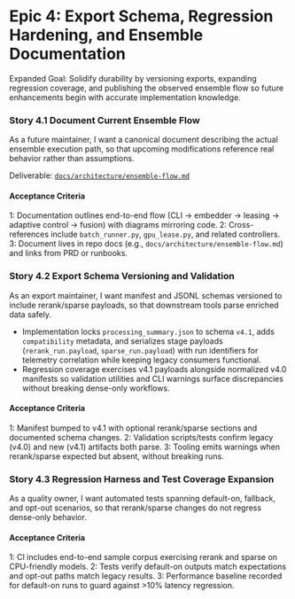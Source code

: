 # Epic 4: Export Schema, Regression Hardening, and Ensemble Documentation

Expanded Goal: Solidify durability by versioning exports, expanding regression coverage, and publishing the observed ensemble flow so future enhancements begin with accurate implementation knowledge.

### Story 4.1 Document Current Ensemble Flow

As a future maintainer,
I want a canonical document describing the actual ensemble execution path,
so that upcoming modifications reference real behavior rather than assumptions.

Deliverable: [`docs/architecture/ensemble-flow.md`](../architecture/ensemble-flow.md)

#### Acceptance Criteria

1: Documentation outlines end-to-end flow (CLI → embedder → leasing → adaptive control → fusion) with diagrams mirroring code.
2: Cross-references include `batch_runner.py`, `gpu_lease.py`, and related controllers.
3: Document lives in repo docs (e.g., `docs/architecture/ensemble-flow.md`) and links from PRD or runbooks.

### Story 4.2 Export Schema Versioning and Validation

As an export maintainer,
I want manifest and JSONL schemas versioned to include rerank/sparse payloads,
so that downstream tools parse enriched data safely.

- Implementation locks `processing_summary.json` to schema `v4.1`, adds
  `compatibility` metadata, and serializes stage payloads
  (`rerank_run.payload`, `sparse_run.payload`) with run identifiers for
  telemetry correlation while keeping legacy consumers functional.
- Regression coverage exercises v4.1 payloads alongside normalized v4.0
  manifests so validation utilities and CLI warnings surface discrepancies
  without breaking dense-only workflows.

#### Acceptance Criteria

1: Manifest bumped to v4.1 with optional rerank/sparse sections and documented schema changes.
2: Validation scripts/tests confirm legacy (v4.0) and new (v4.1) artifacts both parse.
3: Tooling emits warnings when rerank/sparse expected but absent, without breaking runs.

### Story 4.3 Regression Harness and Test Coverage Expansion

As a quality owner,
I want automated tests spanning default-on, fallback, and opt-out scenarios,
so that rerank/sparse changes do not regress dense-only behavior.

#### Acceptance Criteria

1: CI includes end-to-end sample corpus exercising rerank and sparse on CPU-friendly models.
2: Tests verify default-on outputs match expectations and opt-out paths match legacy results.
3: Performance baseline recorded for default-on runs to guard against >10% latency regression.
